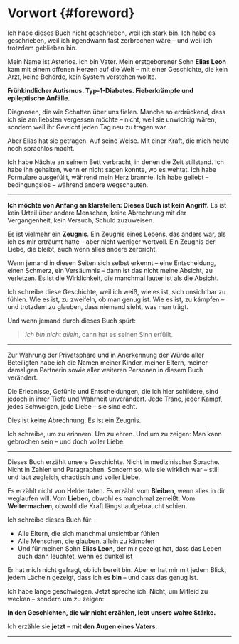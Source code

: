 # Vorwort {#foreword}

Ich habe dieses Buch nicht geschrieben, weil ich stark bin.
Ich habe es geschrieben, weil ich irgendwann fast zerbrochen wäre –
und weil ich trotzdem geblieben bin.

Mein Name ist Asterios. Ich bin Vater.
Mein erstgeborener Sohn **Elias Leon** kam mit einem offenen Herzen auf die Welt –
mit einer Geschichte, die kein Arzt, keine Behörde, kein System verstehen wollte.

**Frühkindlicher Autismus.
Typ-1-Diabetes.
Fieberkrämpfe und epileptische Anfälle.**

Diagnosen, die wie Schatten über uns fielen.
Manche so erdrückend, dass ich sie am liebsten vergessen möchte –
nicht, weil sie unwichtig wären,
sondern weil ihr Gewicht
jeden Tag neu zu tragen war.

Aber Elias hat sie getragen.
Auf seine Weise.
Mit einer Kraft, die mich heute noch sprachlos macht.

Ich habe Nächte an seinem Bett verbracht, in denen die Zeit stillstand.
Ich habe ihn gehalten, wenn er nicht sagen konnte, wo es wehtat.
Ich habe Formulare ausgefüllt, während mein Herz brannte.
Ich habe geliebt – bedingungslos – während andere wegschauten.

---

**Ich möchte von Anfang an klarstellen: Dieses Buch ist kein Angriff.**
Es ist kein Urteil über andere Menschen,
keine Abrechnung mit der Vergangenheit,
kein Versuch, Schuld zuzuweisen.

Es ist vielmehr ein **Zeugnis**.
Ein Zeugnis eines Lebens, das anders war, als ich es mir erträumt hatte –
aber nicht weniger wertvoll.
Ein Zeugnis der Liebe, die bleibt,
auch wenn alles andere zerbricht.

Wenn jemand in diesen Seiten sich selbst erkennt –
eine Entscheidung, einen Schmerz, ein Versäumnis –
dann ist das nicht meine Absicht, zu verletzen.
Es ist die Wirklichkeit, die manchmal lauter ist als die Absicht.

Ich schreibe diese Geschichte,
weil ich weiß, wie es ist, sich unsichtbar zu fühlen.
Wie es ist, zu zweifeln, ob man genug ist.
Wie es ist, zu kämpfen –
und trotzdem zu glauben, dass niemand sieht, was man trägt.

Und wenn jemand durch dieses Buch spürt:
> *Ich bin nicht allein*,
> dann hat es seinen Sinn erfüllt.

---

Zur Wahrung der Privatsphäre und in Anerkennung der Würde aller Beteiligten
habe ich die Namen meiner Kinder, meiner Eltern, meiner damaligen Partnerin
sowie aller weiteren Personen in diesem Buch verändert.

Die Erlebnisse, Gefühle und Entscheidungen, die ich hier schildere,
sind jedoch in ihrer Tiefe und Wahrheit unverändert.
Jede Träne, jeder Kampf, jedes Schweigen, jede Liebe – sie sind echt.

Dies ist keine Abrechnung.
Es ist ein Zeugnis.

Ich schreibe, um zu erinnern.
Um zu ehren.
Und um zu zeigen:
Man kann gebrochen sein –
und doch voller Liebe.

---

Dieses Buch erzählt unsere Geschichte.
Nicht in medizinischer Sprache.
Nicht in Zahlen und Paragraphen.
Sondern so, wie sie wirklich war –
still und laut zugleich, chaotisch und voller Liebe.

Es erzählt nicht von Heldentaten.
Es erzählt vom **Bleiben**, wenn alles in dir weglaufen will.
Vom **Lieben**, obwohl es manchmal zerreißt.
Vom **Weitermachen**, obwohl die Kraft längst aufgebraucht schien.

Ich schreibe dieses Buch für:

- Alle Eltern, die sich manchmal unsichtbar fühlen
- Alle Menschen, die glauben, allein zu kämpfen
- Und für meinen Sohn **Elias Leon**,
  der mir gezeigt hat, dass das Leben auch dann leuchtet, wenn es dunkel ist

Er hat mich nicht gefragt, ob ich bereit bin.
Aber er hat mir mit jedem Blick, jedem Lächeln gezeigt,
dass ich es **bin** –
und dass das genug ist.

Ich habe lange geschwiegen.
Jetzt spreche ich.
Nicht, um Mitleid zu wecken –
sondern um zu zeigen:

**In den Geschichten, die wir nicht erzählen, lebt unsere wahre Stärke.**

Ich erzähle sie **jetzt** –
**mit den Augen eines Vaters.**

---
